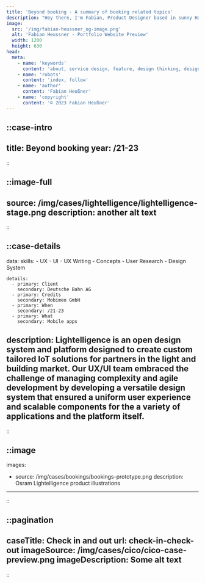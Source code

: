 ```yaml
---
title: 'Beyond booking · A summary of booking related topics'
description: "Hey there, I'm Fabian, Product Designer based in sunny Hamburg."
image:
  src: '/img/fabian-heussner_og-image.png'
  alt: 'Fabian Heussner · Portfolio Website Preview'
  width: 1200
  height: 630
head:
  meta:
    - name: 'keywords'
      content: 'about, service design, feature, design thinking, design, ux, ui, ux/ui, product design, designer, agile, ux research, wireframes, prototyping, ux writing, design systems, components, figma, hamburg'
    - name: 'robots'
      content: 'index, follow'
    - name: 'author'
      content: 'Fabian Heußner'
    - name: 'copyright'
      content: '© 2023 Fabian Heußner'
---
```



::case-intro
---
title: Beyond booking
year: /21-23
---
::


::image-full
---
source: /img/cases/lightelligence/lightelligence-stage.png
description: another alt text
---
::

::case-details
---
data:
    skills:
      - UX
      - UI
      - UX Writing
      - Concepts
      - User Research
      - Design System

    details:
      - primary: Client
        secondary: Deutsche Bahn AG
      - primary: Credits
        secondary: Mobimeo GmbH
      - primary: When
        secondary: /21-23
      - primary: What
        secondary: Mobile apps
        
description: Lightelligence is an open design system and platform designed to create custom tailored IoT solutions for partners in the light and building market. Our UX/UI team embraced the challenge of managing complexity and agile development by developing a versatile design system that ensured a uniform user experience and scalable components for the a variety of applications and the platform itself.
---
::

::image
---
images:
  - source: /img/cases/bookings/bookings-prototype.png
    description: Osram Lightelligence product illustrations

---
::




::pagination
---
caseTitle: Check in and out
url: check-in-check-out
imageSource: /img/cases/cico/cico-case-preview.png
imageDescription: Some alt text
---
::



